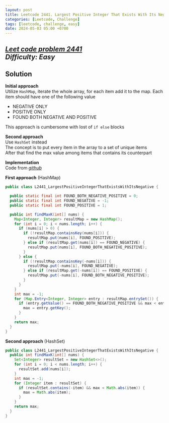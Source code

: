 ```yaml
---
layout: post
title: Leetcode 2441. Largest Positive Integer That Exists With Its Negative
categories: [Leetcode, Challenge]
tags: [leetcode, challenge, easy]
date: 2024-05-03 05:00 +0700
---
```

[_Leet code problem 2441_](https://leetcode.com/problems/largest-positive-integer-that-exists-with-its-negative/description/)\
_Difficulty: Easy_
---
## Solution
**Initial approach**\
Utilize `HashMap`, iterate the whole array, for each item add it to the map. Each item should have one of
the following value
- NEGATIVE ONLY
- POSITIVE ONLY
- FOUND BOTH NEGATIVE AND POSITIVE

This approach is cumbersome with lost of `if else` blocks


**Second approach**\
Use `HashSet` instead\
The concept is to put every item in the array to a set of unique items\
After that find the max value among items that contains its counterpart


**Implementation**\
Code from [_github_](https://github.com/nguyentaijs/Leetcode/blob/main/src/L2441_LargestPositiveIntegerThatExistsWithItsNegative.java)

**First approach** (HashMap)
```java
public class L2441_LargestPositiveIntegerThatExistsWithItsNegative {

  public static final int FOUND_BOTH_NEGATIVE_POSITIVE = 0;
  public static final int FOUND_NEGATIVE = -1;
  public static final int FOUND_POSITIVE = 1;

  public int findMaxK(int[] nums) {
    Map<Integer, Integer> resultMap = new HashMap();
    for (int i = 0; i < nums.length; i++) {
      if (nums[i] > 0) {
        if (!resultMap.containsKey(nums[i])) {
          resultMap.put(nums[i], FOUND_POSITIVE);
        } else if (resultMap.get(nums[i]) == FOUND_NEGATIVE) {
          resultMap.put(nums[i], FOUND_BOTH_NEGATIVE_POSITIVE);
        }
      } else {
        if (!resultMap.containsKey(-nums[i])) {
          resultMap.put(-nums[i], FOUND_NEGATIVE);
        } else if (resultMap.get(-nums[i]) == FOUND_POSITIVE) {
          resultMap.put(-nums[i], FOUND_BOTH_NEGATIVE_POSITIVE);
        }
      }
    }
    int max = -1;
    for (Map.Entry<Integer, Integer> entry : resultMap.entrySet()) {
      if (entry.getValue() == FOUND_BOTH_NEGATIVE_POSITIVE && max < entry.getKey()) {
        max = entry.getKey();
      }
    }
    return max;
  }
}
```

**Second approach** (HashSet)
```java
public class L2441_LargestPositiveIntegerThatExistsWithItsNegative {
  public int findMaxK(int[] nums) {
    Set<Integer> resultSet = new HashSet<>();
    for (int i = 0; i < nums.length; i++) {
      resultSet.add(nums[i]);
    }
    int max = -1;
    for (Integer item : resultSet) {
      if (resultSet.contains(-item) && max < Math.abs(item)) {
        max = Math.abs(item);
      }
    }
    return max;
  }
}
```


